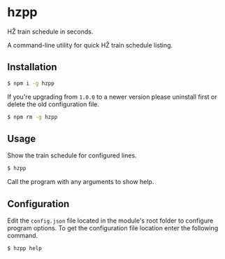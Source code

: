 # hzpp

HŽ train schedule in seconds.

A command-line utility for quick HŽ train schedule listing.

## Installation

```bash
$ npm i -g hzpp
```

If you're upgrading from `1.0.0` to a newer version please uninstall first or delete the old configuration file.

```bash
$ npm rm -g hzpp
```

## Usage

Show the train schedule for configured lines.

```bash
$ hzpp
```

Call the program with any arguments to show help.

## Configuration

Edit the `config.json` file located in the module's root folder to configure program options.
To get the configuration file location enter the following command.

```bash
$ hzpp help
```
